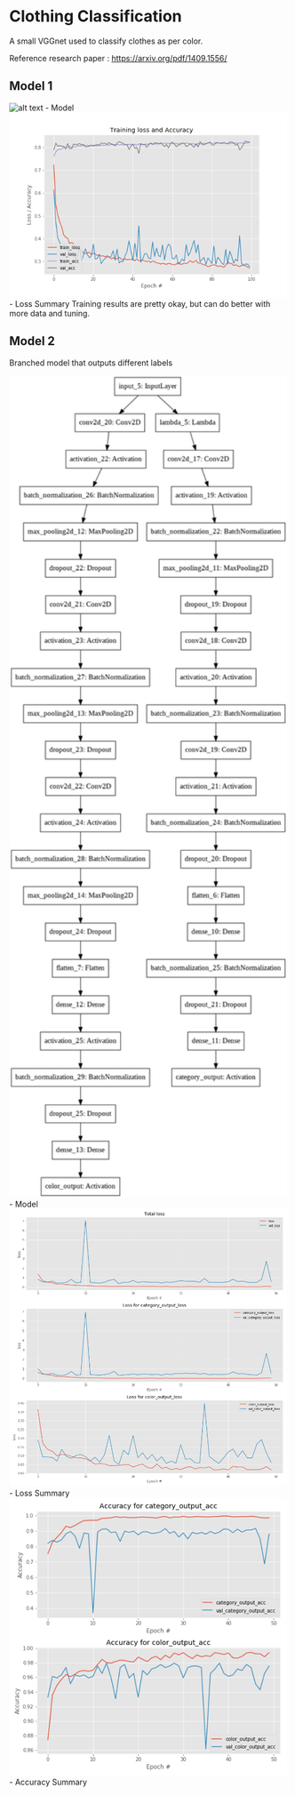 # Clothing Classification

A small VGGnet used to classify clothes as per color.

Reference research paper : https://arxiv.org/pdf/1409.1556/

Model 1
------------------------
<img src="model_1.png" alt="alt text" width="500" >
- Model

<img src="training.png" alt="alt text" width="500" >
- Loss Summary
Training results are pretty okay, but can do better with more data and tuning.

Model 2
--------------------------
Branched model that outputs different labels

<img src="model2.png" alt="alt text" width="500" >
- Model

<img src="multi_losses.png" alt="alt text" width="500" >
- Loss Summary

<img src="multi_acc.png" alt="alt text" width="500" >
- Accuracy Summary

